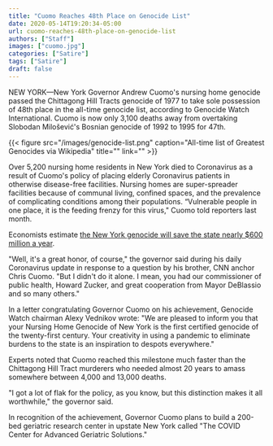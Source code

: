 ```yaml
---
title: "Cuomo Reaches 48th Place on Genocide List"
date: 2020-05-14T19:20:34-05:00
url: cuomo-reaches-48th-place-on-genocide-list
authors: ["Staff"]
images: ["cuomo.jpg"]
categories: ["Satire"]
tags: ["Satire"]
draft: false
---
```

NEW YORK—New York Governor Andrew Cuomo's nursing home genocide passed the Chittagong Hill Tracts genocide of 1977 to take sole possession of 48th place in the all-time genocide list, according to Genocide Watch International. Cuomo is now only 3,100 deaths away from overtaking Slobodan Milošević's Bosnian genocide of 1992 to 1995 for 47th. 

{{< figure src="/images/genocide-list.png" caption="All-time list of Greatest Genocides via Wikipedia" title="" link="" >}}

Over 5,200 nursing home residents in New York died to Coronavirus as a result of Cuomo's policy of placing elderly Coronavirus patients in otherwise disease-free facilities. Nursing homes are super-spreader facilities because of communal living, confined spaces, and the prevalence of complicating conditions among their populations. “Vulnerable people in one place, it is the feeding frenzy for this virus," Cuomo told reporters last month.

Economists estimate [the New York genocide will save the state nearly $600 million a year](https://hennessysview.com/did-cuomo-use-intentionally-kill-the-elderly/). 

"Well, it's a great honor, of course," the governor said during his daily Coronavirus update in response to a question by his brother, CNN anchor Chris Cuomo. "But I didn't do it alone. I mean, you had our commissioner of public health, Howard Zucker, and great cooperation from Mayor DeBlassio and so many others."

In a letter congratulating Governor Cuomo on his achievement, Genocide Watch chairman Alexy Vednikov wrote: "We are pleased to inform you that your Nursing Home Genocide of New York is the first certified genocide of the twenty-first century. Your creativity in using a pandemic to eliminate burdens to the state is an inspiration to despots everywhere."

Experts noted that Cuomo reached this milestone much faster than the Chittagong Hill Tract murderers who needed almost 20 years to amass somewhere between 4,000 and 13,000 deaths. 

"I got a lot of flak for the policy, as you know, but this distinction makes it all worthwhile," the governor said.

In recognition of the achievement, Governor Cuomo plans to build a 200-bed geriatric research center in upstate New York called "The COVID Center for Advanced Geriatric Solutions." 

